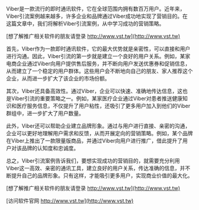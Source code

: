 Viber是一款流行的即时通讯软件，它在全球范围内拥有数百万用户。近年来，Viber引流案例越来越多，许多企业和品牌通过Viber成功地实现了营销目的。在这篇文章中，我们将解析Viber引流案例，从中学习成功的营销策略。

[想了解推广相关软件的朋友请登录 http://www.vst.tw](http://www.vst.tw)

首先，Viber作为一款即时通讯软件，它的最大优势就是亲密性，可以直接和用户进行沟通。因此，Viber引流的第一步就是建立一个良好的用户关系。例如，某家电商企业通过Viber向用户提供售后服务，并不断向用户发送优惠券和促销信息，从而建立了一个稳定的用户群体。这些用户会不断地向自己的朋友、家人推荐这个企业，从而进一步扩大了该企业的市场份额。

其次，Viber还具备高效性。通过Viber，企业可以快速、准确地传达信息，这也是Viber引流的重要策略之一。例如，某家医疗企业通过Viber对患者推送健康知识和医疗服务信息，不仅提升了用户粘性，还吸引了更多用户加入到他们的Viber群组中，进一步扩大了用户数量。

此外，Viber还可以帮助企业建立品牌形象。通过与用户进行直接、亲密的沟通，企业可以更好地理解用户需求和反馈，从而开展定向的营销策略。例如，某个品牌在Viber上推出了一款限量版商品，并通过Viber向用户进行推广，借此提升了用户对该品牌的认知度和忠诚度。

总之，Viber引流案例告诉我们，要想实现成功的营销目的，就需要充分利用Viber这一高效、亲密的通讯工具，建立良好的用户关系，传达准确的信息，并不断提升自己的品牌形象。只有这样，才能吸引更多用户，实现商业价值的最大化。

[想了解推广相关软件的朋友请登录 http://www.vst.tw](http://www.vst.tw)


[访问软件官网 http://www.vst.tw](http://www.vst.tw)

